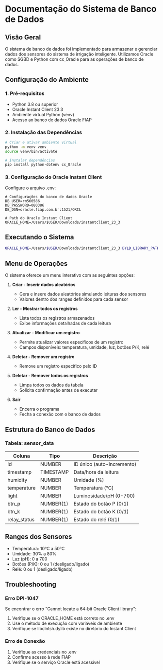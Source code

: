 # Documentação do Sistema de Banco de Dados

## Visão Geral
O sistema de banco de dados foi implementado para armazenar e gerenciar dados dos sensores do sistema de irrigação inteligente. Utilizamos Oracle como SGBD e Python com cx_Oracle para as operações de banco de dados.

## Configuração do Ambiente

### 1. Pré-requisitos
- Python 3.8 ou superior
- Oracle Instant Client 23.3
- Ambiente virtual Python (venv)
- Acesso ao banco de dados Oracle FIAP

### 2. Instalação das Dependências

```bash
# Criar e ativar ambiente virtual
python -m venv venv
source venv/bin/activate

# Instalar dependências
pip install python-dotenv cx_Oracle
```

### 3. Configuração do Oracle Instant Client

Configure o arquivo .env:
```env
# Configurações do banco de dados Oracle
DB_USER=rm560586
DB_PASSWORD=080386
DB_DSN=oracle.fiap.com.br:1521/ORCL

# Path do Oracle Instant Client
ORACLE_HOME=/Users/$USER/Downloads/instantclient_23_3
```

## Executando o Sistema

```bash
ORACLE_HOME=/Users/$USER/Downloads/instantclient_23_3 DYLD_LIBRARY_PATH=/Users/$USER/Downloads/instantclient_23_3 python src/database.py
```

## Menu de Operações

O sistema oferece um menu interativo com as seguintes opções:

1. **Criar - Inserir dados aleatórios**
   - Gera e insere dados aleatórios simulando leituras dos sensores
   - Valores dentro dos ranges definidos para cada sensor

2. **Ler - Mostrar todos os registros**
   - Lista todos os registros armazenados
   - Exibe informações detalhadas de cada leitura

3. **Atualizar - Modificar um registro**
   - Permite atualizar valores específicos de um registro
   - Campos disponíveis: temperatura, umidade, luz, botões P/K, relé

4. **Deletar - Remover um registro**
   - Remove um registro específico pelo ID

5. **Deletar - Remover todos os registros**
   - Limpa todos os dados da tabela
   - Solicita confirmação antes de executar

6. **Sair**
   - Encerra o programa
   - Fecha a conexão com o banco de dados

## Estrutura do Banco de Dados

### Tabela: sensor_data
| Coluna        | Tipo      | Descrição                    |
|---------------|-----------|------------------------------|
| id            | NUMBER    | ID único (auto-incremento)   |
| timestamp     | TIMESTAMP | Data/hora da leitura         |
| humidity      | NUMBER    | Umidade (%)                  |
| temperature   | NUMBER    | Temperatura (°C)             |
| light         | NUMBER    | Luminosidade/pH (0-700)      |
| btn_p         | NUMBER(1) | Estado do botão P (0/1)      |
| btn_k         | NUMBER(1) | Estado do botão K (0/1)      |
| relay_status  | NUMBER(1) | Estado do relé (0/1)         |

## Ranges dos Sensores

- Temperatura: 10°C a 50°C
- Umidade: 30% a 80%
- Luz (pH): 0 a 700
- Botões (P/K): 0 ou 1 (desligado/ligado)
- Relé: 0 ou 1 (desligado/ligado)

## Troubleshooting

### Erro DPI-1047
Se encontrar o erro "Cannot locate a 64-bit Oracle Client library":
1. Verifique se o ORACLE_HOME está correto no .env
2. Use o método de execução com variáveis de ambiente
3. Verifique se libclntsh.dylib existe no diretório do Instant Client

### Erro de Conexão
1. Verifique as credenciais no .env
2. Confirme acesso à rede FIAP
3. Verifique se o serviço Oracle está acessível
